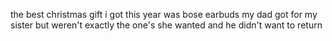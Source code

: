 the best christmas gift i got this year was bose earbuds my dad got for my sister but weren't exactly the one's she wanted and he didn't want to return

